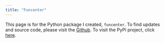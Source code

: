 ```yaml
---
title: "Funcenter"
---
```


This page is for the Python package I created, `funcenter`. To find updates and source code, please visit the [Github](https://github.com/intricateavocado/funcenter). To visit the PyPi project, click [here](https://pypi.org/project/funcenter/).